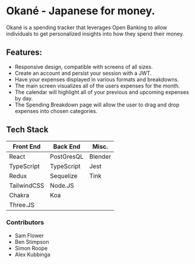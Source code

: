 # Okané - Japanese for money.

Okané is a spending tracker that leverages Open Banking to allow individuals to get personalized insights into how they spend their money.

## Features:
- Responsive design, compatible with screens of all sizes.
- Create an account and persist your session with a JWT. 
- Have your expenses displayed in various formats and breakdowns. 
- The main screen visualizes all of the users expenses for the month. 
- The calendar will highlight all of your previous and upcoming expenses by day. 
- The Spending Breakdown page will allow the user to drag and drop expenses into chosen categories. 

## Tech Stack

| Front End     | Back End      | Misc.         |
| ------------- | ------------- | ------------- |
| React         | PostGresQL    |     Blender   |
| TypeScript    | TypeScript    |  Jest         |
| Redux         | Sequelize     |       Tink    |
| TailwindCSS   | Node.JS       |               |
| Chakra        | Koa           |               |
| Three.JS      |               |               |

### Contributors  
- Sam Flower
- Ben Stimpson
- Simon Roope
- Alex Kubbinga
